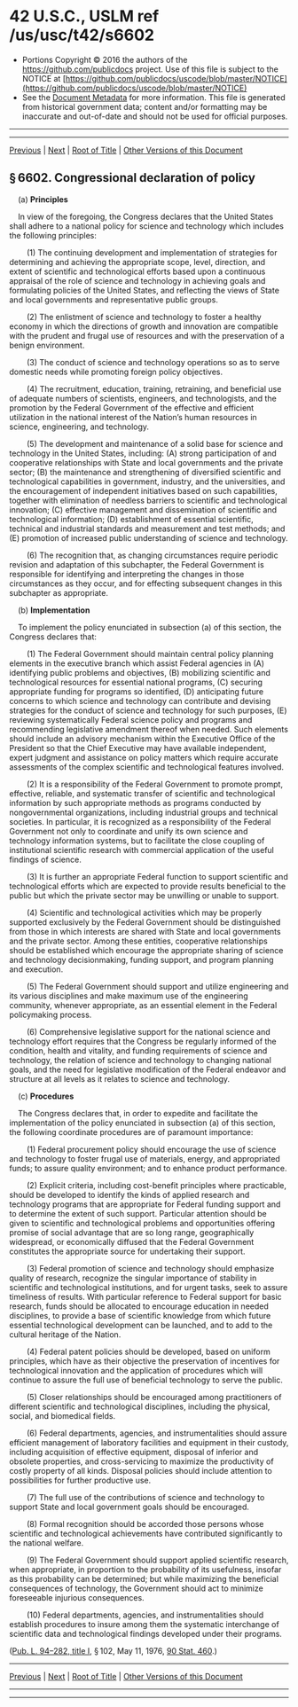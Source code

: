 ---
---

# 42 U.S.C., USLM ref /us/usc/t42/s6602

* Portions Copyright © 2016 the authors of the https://github.com/publicdocs project.
  Use of this file is subject to the NOTICE at [https://github.com/publicdocs/uscode/blob/master/NOTICE](https://github.com/publicdocs/uscode/blob/master/NOTICE)
* See the [Document Metadata](././../../../../..//README.md) for more information.
  This file is generated from historical government data; content and/or formatting may be inaccurate and out-of-date and should not be used for official purposes.

----------
----------

[Previous](./../../../../..//us/usc/t42/ch79/schI/m__us_usc_t42_s6601.md) | [Next](./../../../../..//us/usc/t42/ch79/schI/m__us_usc_t42_s6603.md) | [Root of Title](./../../../../../) | [Other Versions of this Document](https://publicdocs.github.io/go/links?ns=uslm&ref=%2Fus%2Fusc%2Ft42%2Fs6602)

## § 6602. Congressional declaration of policy

    (a) __Principles__ 

    In view of the foregoing, the Congress declares that the United States shall adhere to a national policy for science and technology which includes the following principles:

        (1) The continuing development and implementation of strategies for determining and achieving the appropriate scope, level, direction, and extent of scientific and technological efforts based upon a continuous appraisal of the role of science and technology in achieving goals and formulating policies of the United States, and reflecting the views of State and local governments and representative public groups.

        (2) The enlistment of science and technology to foster a healthy economy in which the directions of growth and innovation are compatible with the prudent and frugal use of resources and with the preservation of a benign environment.

        (3) The conduct of science and technology operations so as to serve domestic needs while promoting foreign policy objectives.

        (4) The recruitment, education, training, retraining, and beneficial use of adequate numbers of scientists, engineers, and technologists, and the promotion by the Federal Government of the effective and efficient utilization in the national interest of the Nation’s human resources in science, engineering, and technology.

        (5) The development and maintenance of a solid base for science and technology in the United States, including: (A) strong participation of and cooperative relationships with State and local governments and the private sector; (B) the maintenance and strengthening of diversified scientific and technological capabilities in government, industry, and the universities, and the encouragement of independent initiatives based on such capabilities, together with elimination of needless barriers to scientific and technological innovation; (C) effective management and dissemination of scientific and technological information; (D) establishment of essential scientific, technical and industrial standards and measurement and test methods; and (E) promotion of increased public understanding of science and technology.

        (6) The recognition that, as changing circumstances require periodic revision and adaptation of this subchapter, the Federal Government is responsible for identifying and interpreting the changes in those circumstances as they occur, and for effecting subsequent changes in this subchapter as appropriate.

    (b) __Implementation__ 

    To implement the policy enunciated in subsection (a) of this section, the Congress declares that:

        (1) The Federal Government should maintain central policy planning elements in the executive branch which assist Federal agencies in (A) identifying public problems and objectives, (B) mobilizing scientific and technological resources for essential national programs, (C) securing appropriate funding for programs so identified, (D) anticipating future concerns to which science and technology can contribute and devising strategies for the conduct of science and technology for such purposes, (E) reviewing systematically Federal science policy and programs and recommending legislative amendment thereof when needed. Such elements should include an advisory mechanism within the Executive Office of the President so that the Chief Executive may have available independent, expert judgment and assistance on policy matters which require accurate assessments of the complex scientific and technological features involved.

        (2) It is a responsibility of the Federal Government to promote prompt, effective, reliable, and systematic transfer of scientific and technological information by such appropriate methods as programs conducted by nongovernmental organizations, including industrial groups and technical societies. In particular, it is recognized as a responsibility of the Federal Government not only to coordinate and unify its own science and technology information systems, but to facilitate the close coupling of institutional scientific research with commercial application of the useful findings of science.

        (3) It is further an appropriate Federal function to support scientific and technological efforts which are expected to provide results beneficial to the public but which the private sector may be unwilling or unable to support.

        (4) Scientific and technological activities which may be properly supported exclusively by the Federal Government should be distinguished from those in which interests are shared with State and local governments and the private sector. Among these entities, cooperative relationships should be established which encourage the appropriate sharing of science and technology decisionmaking, funding support, and program planning and execution.

        (5) The Federal Government should support and utilize engineering and its various disciplines and make maximum use of the engineering community, whenever appropriate, as an essential element in the Federal policymaking process.

        (6) Comprehensive legislative support for the national science and technology effort requires that the Congress be regularly informed of the condition, health and vitality, and funding requirements of science and technology, the relation of science and technology to changing national goals, and the need for legislative modification of the Federal endeavor and structure at all levels as it relates to science and technology.

    (c) __Procedures__ 

    The Congress declares that, in order to expedite and facilitate the implementation of the policy enunciated in subsection (a) of this section, the following coordinate procedures are of paramount importance:

        (1) Federal procurement policy should encourage the use of science and technology to foster frugal use of materials, energy, and appropriated funds; to assure quality environment; and to enhance product performance.

        (2) Explicit criteria, including cost-benefit principles where practicable, should be developed to identify the kinds of applied research and technology programs that are appropriate for Federal funding support and to determine the extent of such support. Particular attention should be given to scientific and technological problems and opportunities offering promise of social advantage that are so long range, geographically widespread, or economically diffused that the Federal Government constitutes the appropriate source for undertaking their support.

        (3) Federal promotion of science and technology should emphasize quality of research, recognize the singular importance of stability in scientific and technological institutions, and for urgent tasks, seek to assure timeliness of results. With particular reference to Federal support for basic research, funds should be allocated to encourage education in needed disciplines, to provide a base of scientific knowledge from which future essential technological development can be launched, and to add to the cultural heritage of the Nation.

        (4) Federal patent policies should be developed, based on uniform principles, which have as their objective the preservation of incentives for technological innovation and the application of procedures which will continue to assure the full use of beneficial technology to serve the public.

        (5) Closer relationships should be encouraged among practitioners of different scientific and technological disciplines, including the physical, social, and biomedical fields.

        (6) Federal departments, agencies, and instrumentalities should assure efficient management of laboratory facilities and equipment in their custody, including acquisition of effective equipment, disposal of inferior and obsolete properties, and cross-servicing to maximize the productivity of costly property of all kinds. Disposal policies should include attention to possibilities for further productive use.

        (7) The full use of the contributions of science and technology to support State and local government goals should be encouraged.

        (8) Formal recognition should be accorded those persons whose scientific and technological achievements have contributed significantly to the national welfare.

        (9) The Federal Government should support applied scientific research, when appropriate, in proportion to the probability of its usefulness, insofar as this probability can be determined; but while maximizing the beneficial consequences of technology, the Government should act to minimize foreseeable injurious consequences.

        (10) Federal departments, agencies, and instrumentalities should establish procedures to insure among them the systematic interchange of scientific data and technological findings developed under their programs.

([Pub. L. 94–282, title I][/us/pl/94/282/tI], § 102, May 11, 1976, [90 Stat. 460][/us/stat/90/460].)

----------

[Previous](./../../../../..//us/usc/t42/ch79/schI/m__us_usc_t42_s6601.md) | [Next](./../../../../..//us/usc/t42/ch79/schI/m__us_usc_t42_s6603.md) | [Root of Title](./../../../../../) | [Other Versions of this Document](https://publicdocs.github.io/go/links?ns=uslm&ref=%2Fus%2Fusc%2Ft42%2Fs6602)

----------
----------

[/us/pl/94/282/tI]: https://publicdocs.github.io/go/links?ns=uslm&ref=%2Fus%2Fpl%2F94%2F282%2FtI
[/us/stat/90/460]: https://publicdocs.github.io/go/links?ns=uslm&ref=%2Fus%2Fstat%2F90%2F460


